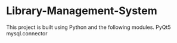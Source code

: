 # Library-Management-System
This project is built using Python and the following modules.
PyQt5
mysql.connector







